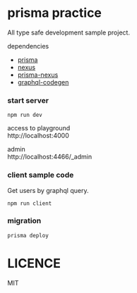 # prisma practice

All type safe development sample project.

dependencies

* [prisma](https://www.prisma.io/)
* [nexus](https://nexus.js.org/)
* [prisma-nexus](https://github.com/prisma-labs/nexus-prisma)
* [graphql-codegen](https://graphql-code-generator.com/)

### start server

```shell script
npm run dev
```

access to playground  
http://localhost:4000

admin  
http://localhost:4466/_admin

### client sample code

Get users by graphql query.

```shell script
npm run client
```


### migration
```shell script
prisma deploy
```

# LICENCE
MIT

